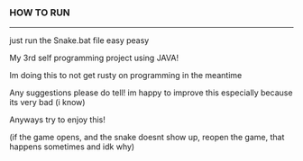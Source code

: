 ### HOW TO RUN
--------------------------------------------------------------------
just run the Snake.bat file
easy peasy



My 3rd self programming project using JAVA!

Im doing this to not get rusty on programming in the meantime

Any suggestions please do tell! im happy to improve this especially because its very bad (i know)

Anyways try to enjoy this!

(if the game opens, and the snake doesnt show up, reopen the game, that happens sometimes and idk why)
